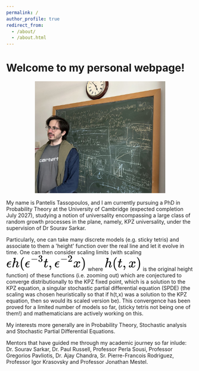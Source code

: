 ```yaml
---
permalink: /
author_profile: true
redirect_from: 
  - /about/
  - /about.html
---
```

<script id="MathJax-script" async src="https://cdn.jsdelivr.net/npm/mathjax@3/es5/tex-mml-chtml.js"></script>


<h1>Welcome to my personal webpage!</h1>

<center><img src="images/office pic.jpg" alt="pic office me" style="width:350px;height:300px;"></center>

My name is Pantelis Tassopoulos, and I am currently pursuing a PhD in Probability Theory at the University of Cambridge (expected completion July 2027), studying a notion of universality encompassing a large class of random growth processes in the plane, namely, KPZ universality, under the supervision of Dr Sourav Sarkar.

Particularly, one can take many discrete models (e.g. sticky tetris) and associate to them a 'height' function over the real line and let it evolve in time. One can then consider scaling limits (with scaling <img src="images/KPZscaled.svg" alt="KPZ scaling"> where <img src="images/KPZoriginal.svg"> is the original height function) of these functions (i.e. zooming out) which are conjectured to converge distributionally to the KPZ fixed point, which is a solution to the KPZ equation, a singular stochastic partial differential equation (SPDE) (the scaling was chosen heuristically so that if h(t,x) was a solution to the KPZ equation, then so would its scaled version be). This convergence has been proved for a limited number of models so far, (sticky tetris not being one of them!) and mathematicians are actively working on this.

My interests more generally are in Probability Theory, Stochastic analysis and Stochastic Partial Differential Equations.

Mentors that have guided me through my academic journey so far inlude: Dr. Sourav Sarkar, Dr. Paul Russell, Professor Perla Sousi, Professor Gregorios Pavliotis, Dr. Ajay Chandra, Sr. Pierre-Francois Rodriguez, Professor Igor Krasovsky and Professor Jonathan Mestel.

